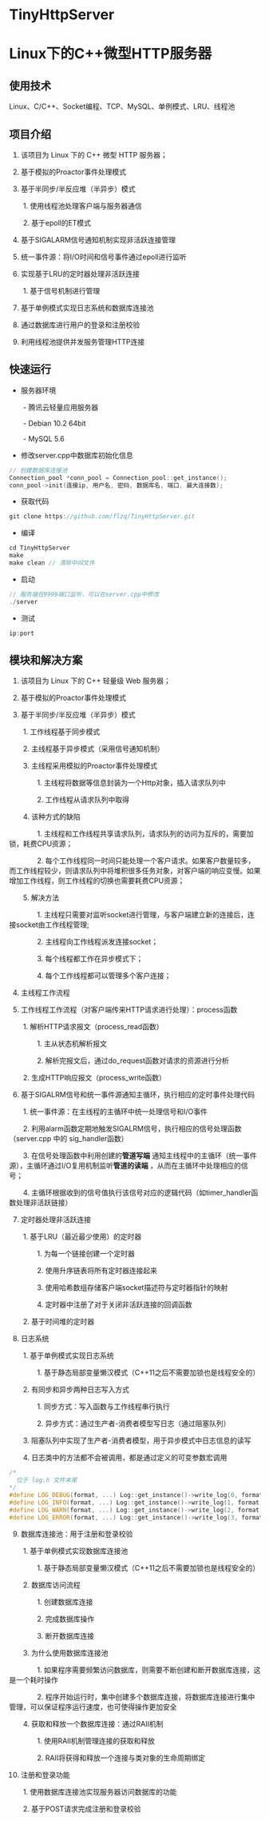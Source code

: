 # TinyHttpServer

# Linux下的C++微型HTTP服务器

## 使用技术

Linux、C/C++、Socket编程、TCP、MySQL、单例模式、LRU、线程池

## 项目介绍

1. 该项目为 Linux 下的 C++ 微型 HTTP 服务器；

2. 基于模拟的Proactor事件处理模式

3. 基于半同步/半反应堆（半异步）模式

&ensp;&ensp;&ensp;&ensp;1. 使用线程池处理客户端与服务器通信

&ensp;&ensp;&ensp;&ensp;2. 基于epoll的ET模式

4. 基于SIGALARM信号通知机制实现非活跃连接管理

5. 统一事件源：将I/O时间和信号事件通过epoll进行监听

6. 实现基于LRU的定时器处理非活跃连接

&ensp;&ensp;&ensp;&ensp;1. 基于信号机制进行管理

7. 基于单例模式实现日志系统和数据库连接池

8. 通过数据库进行用户的登录和注册校验

9. 利用线程池提供并发服务管理HTTP连接

## 快速运行

- 服务器环境

&ensp;&ensp;&ensp;&ensp;- 腾讯云轻量应用服务器

&ensp;&ensp;&ensp;&ensp;- Debian 10.2 64bit

&ensp;&ensp;&ensp;&ensp;- MySQL 5.6

- 修改server.cpp中数据库初始化信息

```C++
// 创建数据库连接池
Connection_pool *conn_pool = Connection_pool::get_instance();
conn_pool->init(连接ip, 用户名, 密码, 数据库名, 端口, 最大连接数);

```


- 获取代码

```C++
git clone https://github.com/flzq/TinyHttpServer.git
```


- 编译

```C++
cd TinyHttpServer
make
make clean // 清除中间文件
```


- 启动

```C++
// 服务端在9999端口监听，可以在server.cpp中修改
./server
```


- 测试

```C++
ip:port
```


## 模块和解决方案

1. 该项目为 Linux 下的 C++ 轻量级 Web 服务器；

2. 基于模拟的Proactor事件处理模式

3. 基于半同步/半反应堆（半异步）模式

&ensp;&ensp;&ensp;&ensp;1. 工作线程基于同步模式

&ensp;&ensp;&ensp;&ensp;2. 主线程基于异步模式（采用信号通知机制）

&ensp;&ensp;&ensp;&ensp;3. 主线程采用模拟的Proactor事件处理模式

&ensp;&ensp;&ensp;&ensp;&ensp;&ensp;&ensp;&ensp;1. 主线程将数据等信息封装为一个Http对象，插入请求队列中

&ensp;&ensp;&ensp;&ensp;&ensp;&ensp;&ensp;&ensp;2. 工作线程从请求队列中取得

&ensp;&ensp;&ensp;&ensp;4. 该种方式的缺陷

&ensp;&ensp;&ensp;&ensp;&ensp;&ensp;&ensp;&ensp;1. 主线程和工作线程共享请求队列，请求队列的访问为互斥的，需要加锁，耗费CPU资源；

&ensp;&ensp;&ensp;&ensp;&ensp;&ensp;&ensp;&ensp;2. 每个工作线程同一时间只能处理一个客户请求。如果客户数量较多，而工作线程较少，则请求队列中将堆积很多任务对象，对客户端的响应变慢。如果增加工作线程，则工作线程的切换也需要耗费CPU资源；

&ensp;&ensp;&ensp;&ensp;5. 解决方法

&ensp;&ensp;&ensp;&ensp;&ensp;&ensp;&ensp;&ensp;1. 主线程只需要对监听socket进行管理，与客户端建立新的连接后，连接socket由工作线程管理;

&ensp;&ensp;&ensp;&ensp;&ensp;&ensp;&ensp;&ensp;2. 主线程向工作线程派发连接socket；

&ensp;&ensp;&ensp;&ensp;&ensp;&ensp;&ensp;&ensp;3. 每个线程都工作在异步模式下；

&ensp;&ensp;&ensp;&ensp;&ensp;&ensp;&ensp;&ensp;4. 每个工作线程都可以管理多个客户连接；

4. 主线程工作流程

5. 工作线程工作流程（对客户端传来HTTP请求进行处理）：process函数

&ensp;&ensp;&ensp;&ensp;1. 解析HTTP请求报文（process_read函数）

&ensp;&ensp;&ensp;&ensp;&ensp;&ensp;&ensp;&ensp;1. 主从状态机解析报文

&ensp;&ensp;&ensp;&ensp;&ensp;&ensp;&ensp;&ensp;2. 解析完报文后，通过do_request函数对请求的资源进行分析

&ensp;&ensp;&ensp;&ensp;2. 生成HTTP响应报文（process_write函数）

6. 基于SIGALRM信号和统一事件源通知主循环，执行相应的定时事件处理代码

&ensp;&ensp;&ensp;&ensp;1. 统一事件源：在主线程的主循环中统一处理信号和I/O事件

&ensp;&ensp;&ensp;&ensp;2. 利用alarm函数定期地触发SIGALRM信号，执行相应的信号处理函数（server.cpp 中的 sig_handler函数）

&ensp;&ensp;&ensp;&ensp;3. 在信号处理函数中利用创建的**管道写端** 通知主线程中的主循环（统一事件源），主循环通过I/O复用机制监听**管道的读端** ，从而在主循环中处理相应的信号；

&ensp;&ensp;&ensp;&ensp;4. 主循环根据收到的信号值执行该信号对应的逻辑代码（如timer_handler函数处理非活跃链接）

7. 定时器处理非活跃连接

&ensp;&ensp;&ensp;&ensp;1. 基于LRU（最近最少使用）的定时器

&ensp;&ensp;&ensp;&ensp;&ensp;&ensp;&ensp;&ensp;1. 为每一个链接创建一个定时器

&ensp;&ensp;&ensp;&ensp;&ensp;&ensp;&ensp;&ensp;2. 使用升序链表将所有定时器连接起来

&ensp;&ensp;&ensp;&ensp;&ensp;&ensp;&ensp;&ensp;3. 使用哈希数组存储客户端socket描述符与定时器指针的映射

&ensp;&ensp;&ensp;&ensp;&ensp;&ensp;&ensp;&ensp;4. 定时器中注册了对于关闭非活跃连接的回调函数

&ensp;&ensp;&ensp;&ensp;2. 基于时间堆的定时器

8. 日志系统

&ensp;&ensp;&ensp;&ensp;1. 基于单例模式实现日志系统

&ensp;&ensp;&ensp;&ensp;&ensp;&ensp;&ensp;&ensp;1. 基于静态局部变量懒汉模式（C++11之后不需要加锁也是线程安全的）

&ensp;&ensp;&ensp;&ensp;2. 有同步和异步两种日志写入方式

&ensp;&ensp;&ensp;&ensp;&ensp;&ensp;&ensp;&ensp;1. 同步方式：写入函数与工作线程串行执行

&ensp;&ensp;&ensp;&ensp;&ensp;&ensp;&ensp;&ensp;2. 异步方式：通过生产者-消费者模型写日志（通过阻塞队列）

&ensp;&ensp;&ensp;&ensp;3. 阻塞队列中实现了生产者-消费者模型，用于异步模式中日志信息的读写

&ensp;&ensp;&ensp;&ensp;4. 日志类中的方法都不会被调用，都是通过定义的可变参数宏调用

```C++
/*
  位于 log.h 文件末尾
*/
#define LOG_DEBUG(format, ...) Log::get_instance()->write_log(0, format, __VA_ARGS__)
#define LOG_INFO(format, ...) Log::get_instance()->write_log(1, format, __VA_ARGS__)
#define LOG_WARN(format, ...) Log::get_instance()->write_log(2, format, __VA_ARGS__)
#define LOG_ERROR(format, ...) Log::get_instance()->write_log(3, format, __VA_ARGS__)

```


9. 数据库连接池：用于注册和登录校验

&ensp;&ensp;&ensp;&ensp;1. 基于单例模式实现数据库连接池

&ensp;&ensp;&ensp;&ensp;&ensp;&ensp;&ensp;&ensp;1. 基于静态局部变量懒汉模式（C++11之后不需要加锁也是线程安全的）

&ensp;&ensp;&ensp;&ensp;2. 数据库访问流程

&ensp;&ensp;&ensp;&ensp;&ensp;&ensp;&ensp;&ensp;1. 创建数据库连接

&ensp;&ensp;&ensp;&ensp;&ensp;&ensp;&ensp;&ensp;2. 完成数据库操作

&ensp;&ensp;&ensp;&ensp;&ensp;&ensp;&ensp;&ensp;3. 断开数据库连接

&ensp;&ensp;&ensp;&ensp;3. 为什么使用数据库连接池

&ensp;&ensp;&ensp;&ensp;&ensp;&ensp;&ensp;&ensp;1. 如果程序需要频繁访问数据库，则需要不断创建和断开数据库连接，这是一个耗时操作

&ensp;&ensp;&ensp;&ensp;&ensp;&ensp;&ensp;&ensp;2. 程序开始运行时，集中创建多个数据库连接，将数据库连接进行集中管理，可以保证程序运行速度，也可使得操作更加安全

&ensp;&ensp;&ensp;&ensp;4. 获取和释放一个数据库连接：通过RAII机制

&ensp;&ensp;&ensp;&ensp;&ensp;&ensp;&ensp;&ensp;1. 使用RAII机制管理连接的获取和释放

&ensp;&ensp;&ensp;&ensp;&ensp;&ensp;&ensp;&ensp;2. RAII将获得和释放一个连接与类对象的生命周期绑定

10. 注册和登录功能

&ensp;&ensp;&ensp;&ensp;1. 使用数据库连接池实现服务器访问数据库的功能

&ensp;&ensp;&ensp;&ensp;2. 基于POST请求完成注册和登录校验

